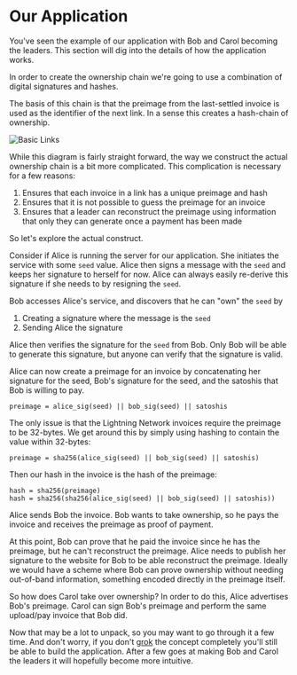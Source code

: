 # Our Application

You've seen the example of our application with Bob and Carol becoming the leaders. This section will dig into the details of how the application works.

In order to create the ownership chain we're going to use a combination of digital signatures and hashes.

The basis of this chain is that the preimage from the last-settled invoice is used as the identifier of the next link. In a sense this creates a hash-chain of ownership.

![Basic Links](/images/ch2_diagram_01.png)

While this diagram is fairly straight forward, the way we construct the actual ownership chain is a bit more complicated. This complication is necessary for a few reasons:

1. Ensures that each invoice in a link has a unique preimage and hash
1. Ensures that it is not possible to guess the preimage for an invoice
1. Ensures that a leader can reconstruct the preimage using information that only they can generate once a payment has been made

So let's explore the actual construct.

Consider if Alice is running the server for our application. She initiates the service with some `seed` value. Alice then signs a message with the `seed` and keeps her signature to herself for now. Alice can always easily re-derive this signature if she needs to by resigning the `seed`.

Bob accesses Alice's service, and discovers that he can "own" the `seed` by

1. Creating a signature where the message is the `seed`
1. Sending Alice the signature

Alice then verifies the signature for the `seed` from Bob. Only Bob will be able to generate this signature, but anyone can verify that the signature is valid.

Alice can now create a preimage for an invoice by concatenating her signature for the seed, Bob's signature for the seed, and the satoshis that Bob is willing to pay.

```
preimage = alice_sig(seed) || bob_sig(seed) || satoshis
```

The only issue is that the Lightning Network invoices require the preimage to be 32-bytes. We get around this by simply using hashing to contain the value within 32-bytes:

```
preimage = sha256(alice_sig(seed) || bob_sig(seed) || satoshis)
```

Then our hash in the invoice is the hash of the preimage:

```
hash = sha256(preimage)
hash = sha256(sha256(alice_sig(seed) || bob_sig(seed) || satoshis))
```

Alice sends Bob the invoice. Bob wants to take ownership, so he pays the invoice and receives the preimage as proof of payment.

At this point, Bob can prove that he paid the invoice since he has the preimage, but he can't reconstruct the preimage. Alice needs to publish her signature to the website for Bob to be able reconstruct the preimage. Ideally we would have a scheme where Bob can prove ownership without needing out-of-band information, something encoded directly in the preimage itself.

So how does Carol take over ownership? In order to do this, Alice advertises Bob's preimage. Carol can sign Bob's preimage and perform the same upload/pay invoice that Bob did.

Now that may be a lot to unpack, so you may want to go through it a few time. And don't worry, if you don't [grok](https://www.merriam-webster.com/dictionary/grok) the concept completely you'll still be able to build the application. After a few goes at making Bob and Carol the leaders it will hopefully become more intuitive.
